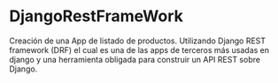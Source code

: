 # DjangoRestFrameWork
Creación de una App de listado de productos. Utilizando Django REST framework (DRF) el cual es una de las apps de terceros más usadas en django y una herramienta obligada para construir un API REST sobre Django.
